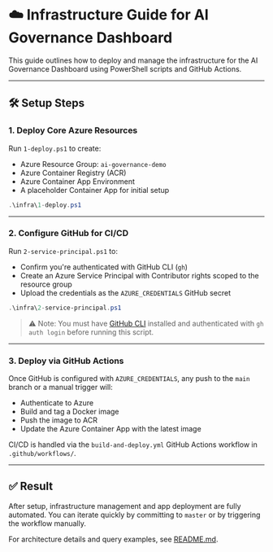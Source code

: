 # ☁️ Infrastructure Guide for AI Governance Dashboard

This guide outlines how to deploy and manage the infrastructure for the AI Governance Dashboard using PowerShell scripts and GitHub Actions.

---

## 🛠️ Setup Steps

### 1. Deploy Core Azure Resources

Run `1-deploy.ps1` to create:

- Azure Resource Group: `ai-governance-demo`
- Azure Container Registry (ACR)
- Azure Container App Environment
- A placeholder Container App for initial setup

```powershell
.\infra\1-deploy.ps1
```

---

### 2. Configure GitHub for CI/CD

Run `2-service-principal.ps1` to:

- Confirm you're authenticated with GitHub CLI (`gh`)
- Create an Azure Service Principal with Contributor rights scoped to the resource group
- Upload the credentials as the `AZURE_CREDENTIALS` GitHub secret

```powershell
.\infra\2-service-principal.ps1
```

> ⚠️ Note: You must have [GitHub CLI](https://cli.github.com/) installed and authenticated with `gh auth login` before running this script.

---

### 3. Deploy via GitHub Actions

Once GitHub is configured with `AZURE_CREDENTIALS`, any push to the `main` branch or a manual trigger will:

- Authenticate to Azure
- Build and tag a Docker image
- Push the image to ACR
- Update the Azure Container App with the latest image

CI/CD is handled via the `build-and-deploy.yml` GitHub Actions workflow in `.github/workflows/`.

---

## ✅ Result

After setup, infrastructure management and app deployment are fully automated. You can iterate quickly by committing to `master` or by triggering the workflow manually.

For architecture details and query examples, see [README.md](../README.md).
